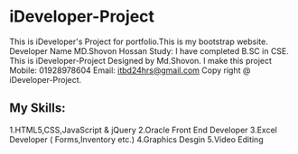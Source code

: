 # iDeveloper-Project
This is iDeveloper's Project for portfolio.This is my bootstrap website.
Developer Name MD.Shovon Hossan
Study: I have completed B.SC in CSE.
This is iDeveloper-Project Designed by Md.Shovon.
I make this project
Mobile: 01928978604
Email: itbd24hrs@gmail.com
Copy right @ iDeveloper-Project.


My Skills:
-----------
1.HTML5,CSS,JavaScript & jQuery
2.Oracle Front End Developer
3.Excel Developer ( Forms,Inventory etc.)
4.Graphics Desgin 
5.Video Editing 
